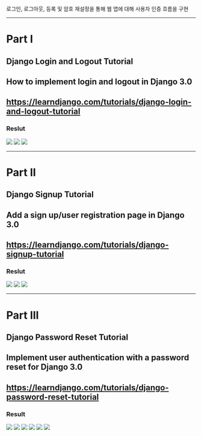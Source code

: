 로그인, 로그아웃, 등록 및 암호 재설정을 통해 웹 앱에 대해 사용자 인증 흐름을 구현

---

# Part I
## Django Login and Logout Tutorial
## How to implement login and logout in Django 3.0
## https://learndjango.com/tutorials/django-login-and-logout-tutorial
### Reslut
<img src="https://github.com/ankiwoong/Django_Auth_Tutorial/blob/master/Screenshot/main1.png?raw=true">
<img src="https://github.com/ankiwoong/Django_Auth_Tutorial/blob/master/Screenshot/loginpage.png?raw=true">
<img src="https://github.com/ankiwoong/Django_Auth_Tutorial/blob/master/Screenshot/main2.png?raw=true">

---

# Part II
## Django Signup Tutorial
## Add a sign up/user registration page in Django 3.0
## https://learndjango.com/tutorials/django-signup-tutorial
### Reslut
<img src="https://github.com/ankiwoong/Django_Auth_Tutorial/blob/master/Screenshot/signup.png?raw=true">
<img src="https://github.com/ankiwoong/Django_Auth_Tutorial/blob/master/Screenshot/adminpage.png?raw=true">
<img src="https://github.com/ankiwoong/Django_Auth_Tutorial/blob/master/Screenshot/main3.png?raw=true">

---

# Part III
## Django Password Reset Tutorial
## Implement user authentication with a password reset for Django 3.0
## https://learndjango.com/tutorials/django-password-reset-tutorial
### Result
<img src="https://github.com/ankiwoong/Django_Auth_Tutorial/blob/master/Screenshot/main4.png?raw=true">
<img src="https://github.com/ankiwoong/Django_Auth_Tutorial/blob/master/Screenshot/resetpassword.png?raw=true">
<img src="https://github.com/ankiwoong/Django_Auth_Tutorial/blob/master/Screenshot/resetpassword2.png?raw=true">
<img src="https://github.com/ankiwoong/Django_Auth_Tutorial/blob/master/Screenshot/sent_emails.png?raw=true">
<img src="https://github.com/ankiwoong/Django_Auth_Tutorial/blob/master/Screenshot/resetpassword3.png?raw=true">
<img src="https://github.com/ankiwoong/Django_Auth_Tutorial/blob/master/Screenshot/resetpassword4.png?raw=true">
